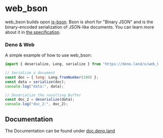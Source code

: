 # web_bson

web_bson builds opon [js-bson](https://github.com/mongodb/js-bson/). Bson is
short for "Binary JSON" and is the binary-encoded serialization of JSON-like
documents. You can learn more about it in
[the specification](http://bsonspec.org).

### Deno & Web

A simple example of how to use web_bson:

```js
import { deserialize, Long, serialize } from "https://deno.land/x/web_bson";

// Serialize a document
const doc = { long: Long.fromNumber(100) };
const data = serialize(doc);
console.log("data:", data);

// Deserialize the resulting Buffer
const doc_2 = deserialize(data);
console.log("doc_2:", doc_2);
```

## Documentation

The Documentation can be found under
[doc.deno.land](https://doc.deno.land/https://deno.land/x/web_bson/mod.ts)
